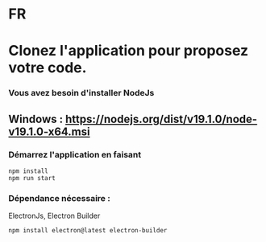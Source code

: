 <h1>FR</h1>

# Clonez l'application pour proposez votre code.

### Vous avez besoin d'installer NodeJs
## Windows : https://nodejs.org/dist/v19.1.0/node-v19.1.0-x64.msi

### Démarrez l'application en faisant
````
npm install
npm run start
````

### Dépendance nécessaire :
ElectronJs, Electron Builder
````
npm install electron@latest electron-builder
````
